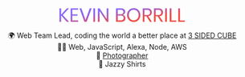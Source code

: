 <div align="center">

[![Kevin Borrill][logo-url]][url]

🌍 Web Team Lead, coding the world a better place at [3 SIDED CUBE]([cube-url]) <br />
👨‍💻 Web, JavaScript, Alexa, Node, AWS <br />
📸 [Photographer]([unsplash-url]) <br />
👔 Jazzy Shirts

</div>

[logo-url]: https://github.com/kev2480/kev2480/raw/main/name-logo-trans.png
[cube-url]: https://www.3sidedcube.com
[unsplash-url]: https://unsplash.com/@kev2480
[url]: https://kevinborrill.co.uk
